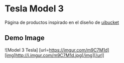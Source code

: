 # Tesla Model 3

Página de productos inspirado en el diseño de [uibucket](https://www.instagram.com/uibucket/)

## Demo Image

![Model 3 Tesla] [url=https://imgur.com/m9C7M1d][img]http://i.imgur.com/m9C7M1d.jpg[/img][/url]
